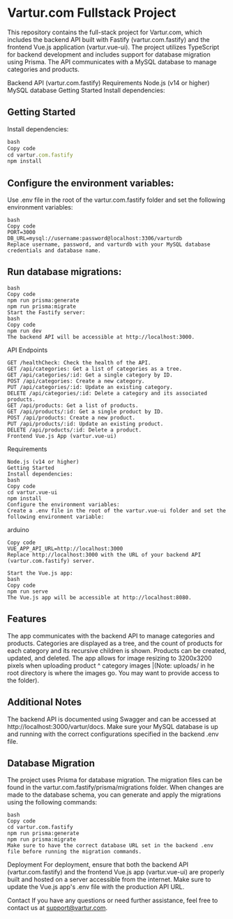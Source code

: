 # Vartur.com Fullstack Project

This repository contains the full-stack project for Vartur.com, which includes the backend API built with Fastify (vartur.com.fastify) and the frontend Vue.js application (vartur.vue-ui). The project utilizes TypeScript for backend development and includes support for database migration using Prisma. The API communicates with a MySQL database to manage categories and products.

Backend API (vartur.com.fastify)
Requirements
Node.js (v14 or higher)
MySQL database
Getting Started
Install dependencies:

## Getting Started
Install dependencies:

```javascript
bash
Copy code
cd vartur.com.fastify
npm install
```


## Configure the environment variables:
Use .env file in the root of the vartur.com.fastify folder and set the following environment variables:

```
bash
Copy code
PORT=3000
DB_URL=mysql://username:password@localhost:3306/varturdb
Replace username, password, and varturdb with your MySQL database credentials and database name.
```

##  Run database migrations:

```
bash
Copy code
npm run prisma:generate
npm run prisma:migrate
Start the Fastify server:
bash
Copy code
npm run dev
The backend API will be accessible at http://localhost:3000.
```

API Endpoints
```
GET /healthCheck: Check the health of the API.
GET /api/categories: Get a list of categories as a tree.
GET /api/categories/:id: Get a single category by ID.
POST /api/categories: Create a new category.
PUT /api/categories/:id: Update an existing category.
DELETE /api/categories/:id: Delete a category and its associated products.
GET /api/products: Get a list of products.
GET /api/products/:id: Get a single product by ID.
POST /api/products: Create a new product.
PUT /api/products/:id: Update an existing product.
DELETE /api/products/:id: Delete a product.
Frontend Vue.js App (vartur.vue-ui)
```


Requirements
```
Node.js (v14 or higher)
Getting Started
Install dependencies:
bash
Copy code
cd vartur.vue-ui
npm install
Configure the environment variables:
Create a .env file in the root of the vartur.vue-ui folder and set the following environment variable:
```

arduino
```
Copy code
VUE_APP_API_URL=http://localhost:3000
Replace http://localhost:3000 with the URL of your backend API (vartur.com.fastify) server.

Start the Vue.js app:
bash
Copy code
npm run serve
The Vue.js app will be accessible at http://localhost:8080.
```

## Features
The app communicates with the backend API to manage categories and products.
Categories are displayed as a tree, and the count of products for each category and its recursive children is shown.
Products can be created, updated, and deleted.
The app allows for image resizing to 3200x3200 pixels when uploading product ^ category images |(Note: uploads/ in he root directory is where the images go. You may want to provide access to the folder).

## Additional Notes
The backend API is documented using Swagger and can be accessed at http://localhost:3000/vartur/docs.
Make sure your MySQL database is up and running with the correct configurations specified in the backend .env file.

## Database Migration
The project uses Prisma for database migration. The migration files can be found in the vartur.com.fastify/prisma/migrations folder. When changes are made to the database schema, you can generate and apply the migrations using the following commands:

```
bash
Copy code
cd vartur.com.fastify
npm run prisma:generate
npm run prisma:migrate
Make sure to have the correct database URL set in the backend .env file before running the migration commands.
```

Deployment
For deployment, ensure that both the backend API (vartur.com.fastify) and the frontend Vue.js app (vartur.vue-ui) are properly built and hosted on a server accessible from the internet. Make sure to update the Vue.js app's .env file with the production API URL.

Contact
If you have any questions or need further assistance, feel free to contact us at support@vartur.com.


